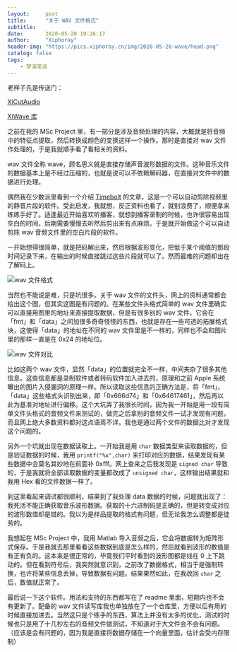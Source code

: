 ```yaml
---
layout:     post
title:      "关于 WAV 文件格式"
subtitle:   
date:       2020-05-20 19:26:17
author:     "Xiphoray"
header-img: "https://pics.xiphoray.cn/img/2020-05-20-wave/head.png"
catalog: false
tags:     
    - 梦溪笔谈
---
```




老样子先是传送门：

[XiCutAudio](https://github.com/Xiphoray/XiCutAudio)

[XiWave 库](https://github.com/Xiphoray/XiWave)

之前在我的 MSc Project 里，有一部分是涉及音频处理的内容，大概就是将音频中的特征点提取，然后转换成颜色的变换这样一个操作。那时是直接对 wav 文件作处理的，于是我就顺手看了看相关的资料。

wav 文件全称 wave，顾名思义就是直接存储声音波形数据的文件。这种音乐文件的数据基本上是不经过压缩的，也就是说可以不依赖解码器，在直接对文件中的数据进行处理。

偶然我在少数派里看到一个介绍 [Timebolt](https://sspai.com/post/60441) 的文章，这是一个可以自动剪除视频里的静音片段的软件。受此启发，我就想，反正资料也看了，就别浪费了，顺便拿来练练手好了。适逢最近开始喜欢听播客，就想到播客录制的时候，也许很容易出现空白的时间，后期需要慢慢去听然后剪出来有点麻烦。于是就开始做这个可以自动剪除 wav 音频文件里的空白片段的软件。

一开始想得很简单，就是把码解出来，然后根据波形变化，把低于某个阈值的那段时间记录下来，在输出的时候直接跳过这些片段就可以了。然而最难的问题却出在了解码上。

![wav 文件格式](https://pics.xiphoray.cn/img/2020-05-20-wave/wav.png "wav 文件格式")

当然也不能说是难，只是坑很多。关于 wav 文件的文件头，网上的资料通常都会给出这个图，但其实这图是有问题的。在某些文件头格式简单的 wav 文件里确实可以直接用图里的地址来直接提取数据，但是有很多别的 wav 文件，它会在 「fmt」和「data」之间加很多奇奇怪怪的东西，也就是存在一些可选的拓展格式块，这使得「data」的地址在不同的 wav 文件里是不一样的，同样也不会和图片里的那样一直是在 0x24 的地址位。

![wav 文件对比](https://pics.xiphoray.cn/img/2020-05-20-wave/differ.png "wav 文件对比")

比如这两个 wav 文件，显然「data」的位置就完全不一样，中间夹杂了很多其他信息。这些信息都是录制软件或者转码软件加入进去的，原理和之前 Apple 系统曝出的图片入侵漏洞的原理一样。所以读取这些信息的正确方法是，将「fmt」、「data」这些格式头识别出来，即「0x666d74」和「0x64617461」，然后再以此为基准对地址进行偏移。这个大坑弄了我很长时间，因为我一开始是用一段有简单文件头格式的音频文件来测试的，做完之后拿别的音频文件一试才发现有问题，而且网上绝大多数资料都对这点语焉不详。我也是通过两个文件的数据比对才发现这个问题的。

另外一个坑就出现在数据读取上。一开始我是用 `char` 数据类型来读取数据的，但是验证数据的时候，我用 `printf("%x",char)` 来打印对应的数据，结果发现有某些数据中会莫名其妙地在前面补 0xfff。网上查来之后我发现是 `signed char` 导致的，于是我就将全部读取数据的变量都改成了 `unsigned char`，这样输出结果就和我用 Hex 看的文件数据一样了。

到这里看起来调试都很顺利，结果到了我处理 data 数据的时候，问题就出现了：我死活不能正确获取音乐波形数据。获取的十六进制码是正确的，但是转变成对应的波形数值却是错的。我以为是样品提取的格式有问题，但无论我怎么调整都是徒劳的。

我想起在 MSc Project 中，我用 Matlab 导入音频之后，它会将数据转为矩阵形式保存。于是我就去那里看看这些数据到底是怎么样的，然后就看到波形的数值是有正有负的。这本来是很正常的，毕竟我们平时看到的波形图都是线在 0 上下跳动的。但在看到符号后，我突然就意识到，之前改了数据格式，相当于是强制转换，也许将某些信息丢掉，导致数据有问题。结果果然如此，在我改回 `char` 之后，数值就正常了。

最后说一下这个软件。用法和支持的东西都写在了 readme 里面，短期内也不会有更新了。配备的 wav 文件读写库我也单独放在了一个仓库里，方便以后有用的时候直接加进去。当然这只是个练手的东西，算法上并没有太多的优化，测试的时候也只是用了十几秒左右的音频文件做测试，不知道对于大文件会不会有问题。（应该是会有问题的，因为我是直接将数据存储在一个向量里面，估计会受内存限制）